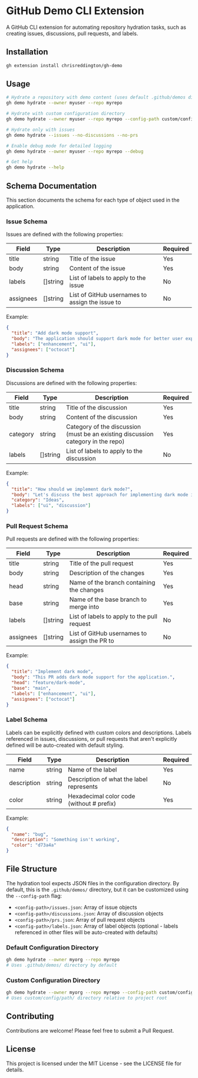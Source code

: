 # GitHub Demo CLI Extension

A GitHub CLI extension for automating repository hydration tasks, such as creating issues, discussions, pull requests, and labels.

## Installation

```bash
gh extension install chrisreddington/gh-demo
```

## Usage

```bash
# Hydrate a repository with demo content (uses default .github/demos directory)
gh demo hydrate --owner myuser --repo myrepo

# Hydrate with custom configuration directory
gh demo hydrate --owner myuser --repo myrepo --config-path custom/config/path

# Hydrate only with issues
gh demo hydrate --issues --no-discussions --no-prs

# Enable debug mode for detailed logging
gh demo hydrate --owner myuser --repo myrepo --debug

# Get help
gh demo hydrate --help
```

## Schema Documentation

This section documents the schema for each type of object used in the application.

### Issue Schema

Issues are defined with the following properties:

| Field     | Type     | Description                                   | Required |
|-----------|----------|-----------------------------------------------|----------|
| title     | string   | Title of the issue                            | Yes      |
| body      | string   | Content of the issue                          | Yes      |
| labels    | []string | List of labels to apply to the issue          | No       |
| assignees | []string | List of GitHub usernames to assign the issue to | No     |

Example:
```json
{
  "title": "Add dark mode support",
  "body": "The application should support dark mode for better user experience at night.",
  "labels": ["enhancement", "ui"],
  "assignees": ["octocat"]
}
```

### Discussion Schema

Discussions are defined with the following properties:

| Field    | Type     | Description                           | Required |
|----------|----------|---------------------------------------|----------|
| title    | string   | Title of the discussion               | Yes      |
| body     | string   | Content of the discussion             | Yes      |
| category | string   | Category of the discussion (must be an existing discussion category in the repo) | Yes |
| labels   | []string | List of labels to apply to the discussion | No    |

Example:
```json
{
  "title": "How should we implement dark mode?",
  "body": "Let's discuss the best approach for implementing dark mode in our application.",
  "category": "Ideas",
  "labels": ["ui", "discussion"]
}
```

### Pull Request Schema

Pull requests are defined with the following properties:

| Field     | Type     | Description                                   | Required |
|-----------|----------|-----------------------------------------------|----------|
| title     | string   | Title of the pull request                     | Yes      |
| body      | string   | Description of the changes                    | Yes      |
| head      | string   | Name of the branch containing the changes     | Yes      |
| base      | string   | Name of the base branch to merge into         | Yes      |
| labels    | []string | List of labels to apply to the pull request   | No       |
| assignees | []string | List of GitHub usernames to assign the PR to  | No       |

Example:
```json
{
  "title": "Implement dark mode",
  "body": "This PR adds dark mode support for the application.",
  "head": "feature/dark-mode",
  "base": "main",
  "labels": ["enhancement", "ui"],
  "assignees": ["octocat"]
}
```

### Label Schema

Labels can be explicitly defined with custom colors and descriptions. Labels referenced in issues, discussions, or pull requests that aren't explicitly defined will be auto-created with default styling.

| Field       | Type   | Description                                    | Required |
|-------------|--------|------------------------------------------------|----------|
| name        | string | Name of the label                              | Yes      |
| description | string | Description of what the label represents       | No       |
| color       | string | Hexadecimal color code (without # prefix)     | Yes      |

Example:
```json
{
  "name": "bug",
  "description": "Something isn't working",
  "color": "d73a4a"
}
```

## File Structure

The hydration tool expects JSON files in the configuration directory. By default, this is the `.github/demos/` directory, but it can be customized using the `--config-path` flag:

- `<config-path>/issues.json`: Array of issue objects
- `<config-path>/discussions.json`: Array of discussion objects
- `<config-path>/prs.json`: Array of pull request objects
- `<config-path>/labels.json`: Array of label objects (optional - labels referenced in other files will be auto-created with defaults)

### Default Configuration Directory

```bash
gh demo hydrate --owner myorg --repo myrepo
# Uses .github/demos/ directory by default
```

### Custom Configuration Directory

```bash
gh demo hydrate --owner myorg --repo myrepo --config-path custom/config/path
# Uses custom/config/path/ directory relative to project root
```

## Contributing

Contributions are welcome! Please feel free to submit a Pull Request.

## License

This project is licensed under the MIT License - see the LICENSE file for details.